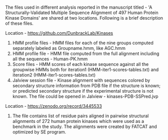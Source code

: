 The files used in different analysis reported in the manuscript titled - 'A Structurally-Validated Multiple Sequence Alignment of 497 Human Protein Kinase Domains' are shared at two locations. Following is a brief description of these files.

Location -  https://github.com/DunbrackLab/Kinases
1. HMM profile files - HMM files for each of the nine groups computed separately labeled as Groupname.hmm, like AGC.hmm
2. HMM profile file - HMM file computed from the full alignment including all the sequences - Human-PK.hmm
3. Score files - HMM scores of each kinase sequence against all the groupwise HMMs both for iteration1 (HMM-iter1-scores-tables.txt) and iteration2 (HMM-iter1-scores-tables.txt)
4. Jalview session file - Kinase alignment with sequences colored by secondary structure information from PDB file if the structure is known; or predicted secondary structure if the experimental structure is not known. The file could be opened in Jalview - kinases-PDB-SSPred.jvp

Location - https://zenodo.org/record/3445533
1. The file contains list of residue pairs aligned in pairwise structural alignments of 272 human protein kinases which were used as a benchmark in the study. The alignments were created by FATCAT and optimized by SE program.
